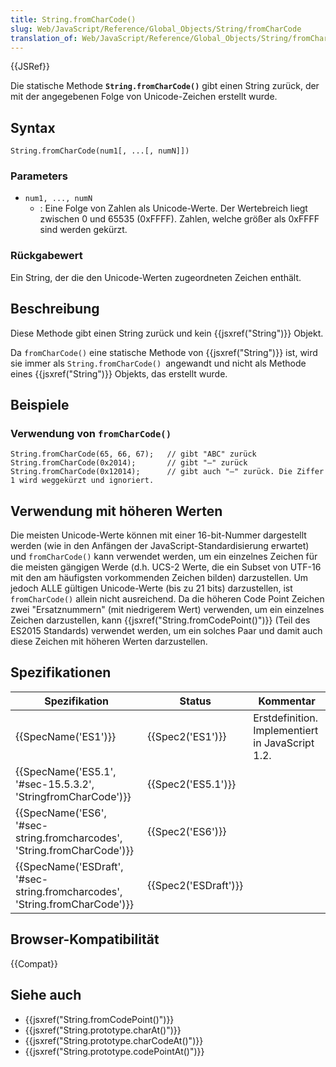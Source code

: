 ```yaml
---
title: String.fromCharCode()
slug: Web/JavaScript/Reference/Global_Objects/String/fromCharCode
translation_of: Web/JavaScript/Reference/Global_Objects/String/fromCharCode
---
```

{{JSRef}}

Die statische Methode **`String.fromCharCode()`** gibt einen String zurück, der mit der angegebenen Folge von Unicode-Zeichen erstellt wurde.

## Syntax

    String.fromCharCode(num1[, ...[, numN]])

### Parameters

- `num1, ..., numN`
  - : Eine Folge von Zahlen als Unicode-Werte. Der Wertebreich liegt zwischen 0 und 65535 (0xFFFF). Zahlen, welche größer als 0xFFFF sind werden gekürzt.

### Rückgabewert

Ein String, der die den Unicode-Werten zugeordneten Zeichen enthält.

## Beschreibung

Diese Methode gibt einen String zurück und kein {{jsxref("String")}} Objekt.

Da `fromCharCode()` eine statische Methode von {{jsxref("String")}} ist, wird sie immer als `String.fromCharCode() `angewandt und nicht als Methode eines {{jsxref("String")}} Objekts, das erstellt wurde.

## Beispiele

### Verwendung von `fromCharCode()`

    String.fromCharCode(65, 66, 67);   // gibt "ABC" zurück
    String.fromCharCode(0x2014);       // gibt "—" zurück
    String.fromCharCode(0x12014);      // gibt auch "—" zurück. Die Ziffer 1 wird weggekürzt und ignoriert.

## Verwendung mit höheren Werten

Die meisten Unicode-Werte können mit einer 16-bit-Nummer dargestellt werden (wie in den Anfängen der JavaScript-Standardisierung erwartet) und `fromCharCode()` kann verwendet werden, um ein einzelnes Zeichen für die meisten gängigen Werde (d.h. UCS-2 Werte, die ein Subset von UTF-16 mit den am häufigsten vorkommenden Zeichen bilden) darzustellen. Um jedoch ALLE gültigen Unicode-Werte (bis zu 21 bits) darzustellen, ist `fromCharCode()` allein nicht ausreichend. Da die höheren Code Point Zeichen zwei "Ersatznummern" (mit niedrigerem Wert) verwenden, um ein einzelnes Zeichen darzustellen, kann {{jsxref("String.fromCodePoint()")}} (Teil des ES2015 Standards) verwendet werden, um ein solches Paar und damit auch diese Zeichen mit höheren Werten darzustellen.

## Spezifikationen

| Spezifikation                                                                                        | Status                       | Kommentar                                        |
| ---------------------------------------------------------------------------------------------------- | ---------------------------- | ------------------------------------------------ |
| {{SpecName('ES1')}}                                                                             | {{Spec2('ES1')}}         | Erstdefinition. Implementiert in JavaScript 1.2. |
| {{SpecName('ES5.1', '#sec-15.5.3.2', 'StringfromCharCode')}}                     | {{Spec2('ES5.1')}}     |                                                  |
| {{SpecName('ES6', '#sec-string.fromcharcodes', 'String.fromCharCode')}}     | {{Spec2('ES6')}}         |                                                  |
| {{SpecName('ESDraft', '#sec-string.fromcharcodes', 'String.fromCharCode')}} | {{Spec2('ESDraft')}} |                                                  |

## Browser-Kompatibilität

{{Compat}}

## Siehe auch

- {{jsxref("String.fromCodePoint()")}}
- {{jsxref("String.prototype.charAt()")}}
- {{jsxref("String.prototype.charCodeAt()")}}
- {{jsxref("String.prototype.codePointAt()")}}
